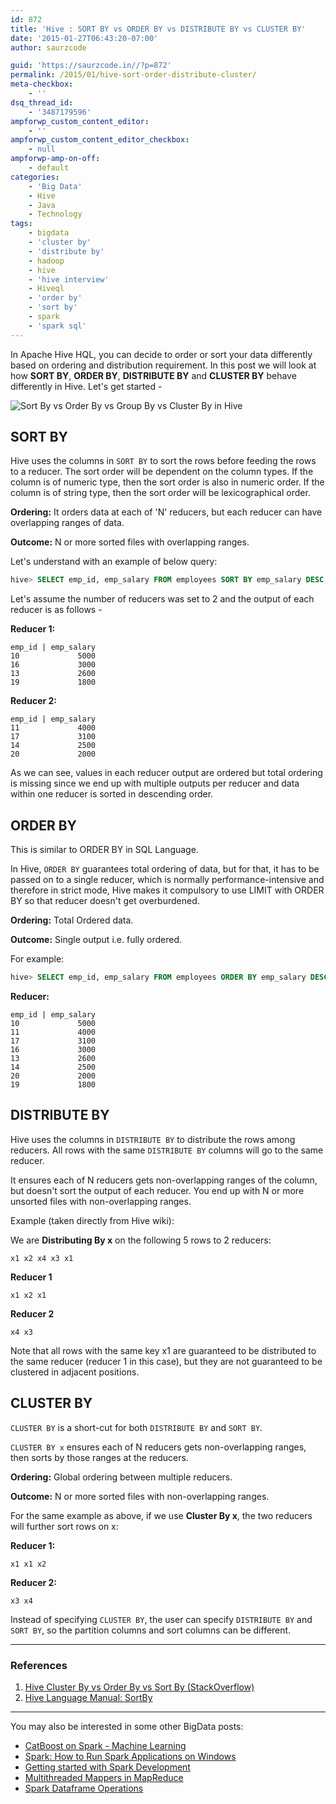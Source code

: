 ```yaml
---
id: 872
title: 'Hive : SORT BY vs ORDER BY vs DISTRIBUTE BY vs CLUSTER BY'
date: '2015-01-27T06:43:20-07:00'
author: saurzcode

guid: 'https://saurzcode.in//?p=872'
permalink: /2015/01/hive-sort-order-distribute-cluster/
meta-checkbox:
    - ''
dsq_thread_id:
    - '3487179596'
ampforwp_custom_content_editor:
    - ''
ampforwp_custom_content_editor_checkbox:
    - null
ampforwp-amp-on-off:
    - default
categories:
    - 'Big Data'
    - Hive
    - Java
    - Technology
tags:
    - bigdata
    - 'cluster by'
    - 'distribute by'
    - hadoop
    - hive
    - 'hive interview'
    - Hiveql
    - 'order by'
    - 'sort by'
    - spark
    - 'spark sql'
---
```


In Apache Hive HQL, you can decide to order or sort your data differently based on ordering and distribution requirement. In this post we will look at how **SORT BY**, **ORDER BY**, **DISTRIBUTE BY** and **CLUSTER BY** behave differently in Hive. Let's get started -
<!--more-->
![Sort By vs Order By vs Group By vs Cluster By in Hive]({{base.url}}/assets/uploads/2015/01/images.jpg)

## SORT BY

Hive uses the columns in `SORT BY` to sort the rows before feeding the rows to a reducer. The sort order will be dependent on the column types. If the column is of numeric type, then the sort order is also in numeric order. If the column is of string type, then the sort order will be lexicographical order.

**Ordering:** It orders data at each of 'N' reducers, but each reducer can have overlapping ranges of data.

**Outcome:** N or more sorted files with overlapping ranges.

Let's understand with an example of below query:

```sql
hive> SELECT emp_id, emp_salary FROM employees SORT BY emp_salary DESC;
```

Let's assume the number of reducers was set to 2 and the output of each reducer is as follows -

**Reducer 1:**

```
emp_id | emp_salary
10             5000
16             3000
13             2600
19             1800
```

**Reducer 2:**

```
emp_id | emp_salary
11             4000
17             3100
14             2500
20             2000
```

As we can see, values in each reducer output are ordered but total ordering is missing since we end up with multiple outputs per reducer and data within one reducer is sorted in descending order.

## ORDER BY

This is similar to ORDER BY in SQL Language.

In Hive, `ORDER BY` guarantees total ordering of data, but for that, it has to be passed on to a single reducer, which is normally performance-intensive and therefore in strict mode, Hive makes it compulsory to use LIMIT with ORDER BY so that reducer doesn't get overburdened.

**Ordering:** Total Ordered data.

**Outcome:** Single output i.e. fully ordered.

For example:

```sql
hive> SELECT emp_id, emp_salary FROM employees ORDER BY emp_salary DESC;
```

**Reducer:**

```
emp_id | emp_salary
10             5000
11             4000
17             3100
16             3000
13             2600
14             2500
20             2000
19             1800
```

## DISTRIBUTE BY

Hive uses the columns in `DISTRIBUTE BY` to distribute the rows among reducers. All rows with the same `DISTRIBUTE BY` columns will go to the same reducer.

It ensures each of N reducers gets non-overlapping ranges of the column, but doesn't sort the output of each reducer. You end up with N or more unsorted files with non-overlapping ranges.

Example (taken directly from Hive wiki):

We are **Distributing By x** on the following 5 rows to 2 reducers:

```
x1 x2 x4 x3 x1
```

**Reducer 1**

```
x1 x2 x1
```

**Reducer 2**

```
x4 x3
```

Note that all rows with the same key x1 are guaranteed to be distributed to the same reducer (reducer 1 in this case), but they are not guaranteed to be clustered in adjacent positions.

## CLUSTER BY

`CLUSTER BY` is a short-cut for both `DISTRIBUTE BY` and `SORT BY`.

`CLUSTER BY x` ensures each of N reducers gets non-overlapping ranges, then sorts by those ranges at the reducers.

**Ordering:** Global ordering between multiple reducers.

**Outcome:** N or more sorted files with non-overlapping ranges.

For the same example as above, if we use **Cluster By x**, the two reducers will further sort rows on x:

**Reducer 1:**

```
x1 x1 x2
```

**Reducer 2:**

```
x3 x4
```

Instead of specifying `CLUSTER BY`, the user can specify `DISTRIBUTE BY` and `SORT BY`, so the partition columns and sort columns can be different.

---

### References

1. [Hive Cluster By vs Order By vs Sort By (StackOverflow)](http://stackoverflow.com/questions/13715044/hive-cluster-by-vs-order-by-vs-sort-by)
2. [Hive Language Manual: SortBy](https://cwiki.apache.org/confluence/display/Hive/LanguageManual+SortBy#LanguageManualSortBy-SyntaxofOrderBy)

---

You may also be interested in some other BigData posts:

- [CatBoost on Spark - Machine Learning](https://saurzcode.in/2021/05/how-to-train-and-score-catboost-model-on-spark/)
- [Spark: How to Run Spark Applications on Windows](https://saurzcode.in/2019/09/running-spark-application-on-windows/)
- [Getting started with Spark Development](https://saurzcode.in/2017/10/configure-spark-application-eclipse/)
- [Multithreaded Mappers in MapReduce](https://wp.me/p5pWDa-iX)
- [Spark Dataframe Operations](https://saurzcode.in/2018/06/spark-common-dataframe-operations/)